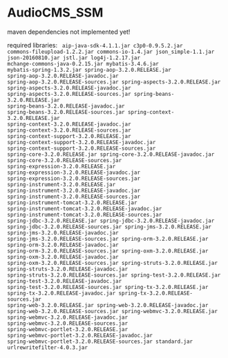 # AudioCMS_SSM
maven dependencies not implemented yet!

required libraries:
<code>
aip-java-sdk-4.1.1.jar
c3p0-0.9.5.2.jar
commons-fileupload-1.2.2.jar
commons-io-1.4.jar
json_simple-1.1.jar
json-20160810.jar
jstl.jar
log4j-1.2.17.jar
mchange-commons-java-0.2.15.jar
mybatis-3.4.6.jar
mybatis-spring-1.3.2.jar
spring-aop-3.2.0.RELEASE.jar
spring-aop-3.2.0.RELEASE-javadoc.jar
spring-aop-3.2.0.RELEASE-sources.jar
spring-aspects-3.2.0.RELEASE.jar
spring-aspects-3.2.0.RELEASE-javadoc.jar
spring-aspects-3.2.0.RELEASE-sources.jar
spring-beans-3.2.0.RELEASE.jar
spring-beans-3.2.0.RELEASE-javadoc.jar
spring-beans-3.2.0.RELEASE-sources.jar
spring-context-3.2.0.RELEASE.jar
spring-context-3.2.0.RELEASE-javadoc.jar
spring-context-3.2.0.RELEASE-sources.jar
spring-context-support-3.2.0.RELEASE.jar
spring-context-support-3.2.0.RELEASE-javadoc.jar
spring-context-support-3.2.0.RELEASE-sources.jar
spring-core-3.2.0.RELEASE.jar
spring-core-3.2.0.RELEASE-javadoc.jar
spring-core-3.2.0.RELEASE-sources.jar
spring-expression-3.2.0.RELEASE.jar
spring-expression-3.2.0.RELEASE-javadoc.jar
spring-expression-3.2.0.RELEASE-sources.jar
spring-instrument-3.2.0.RELEASE.jar
spring-instrument-3.2.0.RELEASE-javadoc.jar
spring-instrument-3.2.0.RELEASE-sources.jar
spring-instrument-tomcat-3.2.0.RELEASE.jar
spring-instrument-tomcat-3.2.0.RELEASE-javadoc.jar
spring-instrument-tomcat-3.2.0.RELEASE-sources.jar
spring-jdbc-3.2.0.RELEASE.jar
spring-jdbc-3.2.0.RELEASE-javadoc.jar
spring-jdbc-3.2.0.RELEASE-sources.jar
spring-jms-3.2.0.RELEASE.jar
spring-jms-3.2.0.RELEASE-javadoc.jar
spring-jms-3.2.0.RELEASE-sources.jar
spring-orm-3.2.0.RELEASE.jar
spring-orm-3.2.0.RELEASE-javadoc.jar
spring-orm-3.2.0.RELEASE-sources.jar
spring-oxm-3.2.0.RELEASE.jar
spring-oxm-3.2.0.RELEASE-javadoc.jar
spring-oxm-3.2.0.RELEASE-sources.jar
spring-struts-3.2.0.RELEASE.jar
spring-struts-3.2.0.RELEASE-javadoc.jar
spring-struts-3.2.0.RELEASE-sources.jar
spring-test-3.2.0.RELEASE.jar
spring-test-3.2.0.RELEASE-javadoc.jar
spring-test-3.2.0.RELEASE-sources.jar
spring-tx-3.2.0.RELEASE.jar
spring-tx-3.2.0.RELEASE-javadoc.jar
spring-tx-3.2.0.RELEASE-sources.jar
spring-web-3.2.0.RELEASE.jar
spring-web-3.2.0.RELEASE-javadoc.jar
spring-web-3.2.0.RELEASE-sources.jar
spring-webmvc-3.2.0.RELEASE.jar
spring-webmvc-3.2.0.RELEASE-javadoc.jar
spring-webmvc-3.2.0.RELEASE-sources.jar
spring-webmvc-portlet-3.2.0.RELEASE.jar
spring-webmvc-portlet-3.2.0.RELEASE-javadoc.jar
spring-webmvc-portlet-3.2.0.RELEASE-sources.jar
standard.jar
urlrewritefilter-4.0.3.jar
</code>